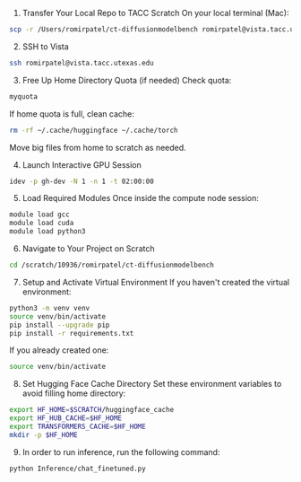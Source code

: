 1. Transfer Your Local Repo to TACC Scratch
On your local terminal (Mac):

```bash
scp -r /Users/romirpatel/ct-diffusionmodelbench romirpatel@vista.tacc.utexas.edu:/scratch/10936/romirpatel/
```

2. SSH to Vista
```bash
ssh romirpatel@vista.tacc.utexas.edu
```

3. Free Up Home Directory Quota (if needed)
Check quota:

```bash
myquota
```
If home quota is full, clean cache:

```bash
rm -rf ~/.cache/huggingface ~/.cache/torch
```
Move big files from home to scratch as needed.

4. Launch Interactive GPU Session
```bash
idev -p gh-dev -N 1 -n 1 -t 02:00:00
```

5. Load Required Modules
Once inside the compute node session:

```bash
module load gcc
module load cuda
module load python3
```

6. Navigate to Your Project on Scratch
```bash
cd /scratch/10936/romirpatel/ct-diffusionmodelbench
```

7. Setup and Activate Virtual Environment
If you haven't created the virtual environment:

```bash
python3 -m venv venv
source venv/bin/activate
pip install --upgrade pip
pip install -r requirements.txt
```
If you already created one:

```bash
source venv/bin/activate
```

8. Set Hugging Face Cache Directory
Set these environment variables to avoid filling home directory:

```bash
export HF_HOME=$SCRATCH/huggingface_cache
export HF_HUB_CACHE=$HF_HOME
export TRANSFORMERS_CACHE=$HF_HOME
mkdir -p $HF_HOME
```

9. In order to run inference, run the following command:

```bash
python Inference/chat_finetuned.py
```